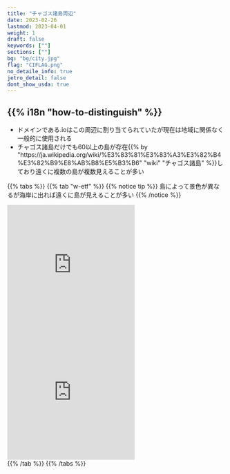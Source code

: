 ```yaml
---
title: "チャゴス諸島周辺"
date: 2023-02-26
lastmod: 2023-04-01
weight: 1
draft: false
keywords: [""]
sections: [""]
bg: "bg/city.jpg"
flag: "CIFLAG.png"
no_detaile_info: true
jetro_detail: false
dont_show_usda: true
---
```


<div class="main-desciption country-description">
    <h2 class="section-title">{{% i18n "how-to-distinguish" %}}</h2>
    <ul class="rule-list">
        <li>ドメインである<span class="quiz">.io</span>はこの周辺に割り当てられていたが現在は地域に関係なく一般的に使用される</li>
        <li>チャゴス諸島だけでも60以上の島が存在{{% by "https://ja.wikipedia.org/wiki/%E3%83%81%E3%83%A3%E3%82%B4%E3%82%B9%E8%AB%B8%E5%B3%B6" "wiki" "チャゴス諸島" %}}しており遠くに複数の島が複数見えることが多い</li>
    </ul>
</div>

{{% tabs  %}}
{{% tab "w-etf" %}}
{{% notice tip %}}
島によって景色が異なるが海岸に出れば遠くに島が見えることが多い
{{% /notice %}}
<div class="googlemap-if">
<iframe src="https://www.google.com/maps/embed?pb=!4v1683566863064!6m8!1m7!1s7xbR9Ad5x2CIN_xcaVQdGA!2m2!1d-5.423450432830207!2d71.82894058829831!3f51.3596969404401!4f-4.451160673938844!5f0.7820865974627469" width="295" height="295" style="border:0;" allowfullscreen="" loading="lazy" referrerpolicy="no-referrer-when-downgrade"></iframe>
<iframe src="https://www.google.com/maps/embed?pb=!4v1683567101425!6m8!1m7!1skQlJG4YpSZJZg9F1pmX4UA!2m2!1d-5.238582939367419!2d71.82545355151294!3f119.48409705841974!4f1.6112348731581818!5f2.98842604216741" width="295" height="295" style="border:0;" allowfullscreen="" loading="lazy" referrerpolicy="no-referrer-when-downgrade"></iframe>
</div>
{{% /tab %}}
{{% /tabs %}}
